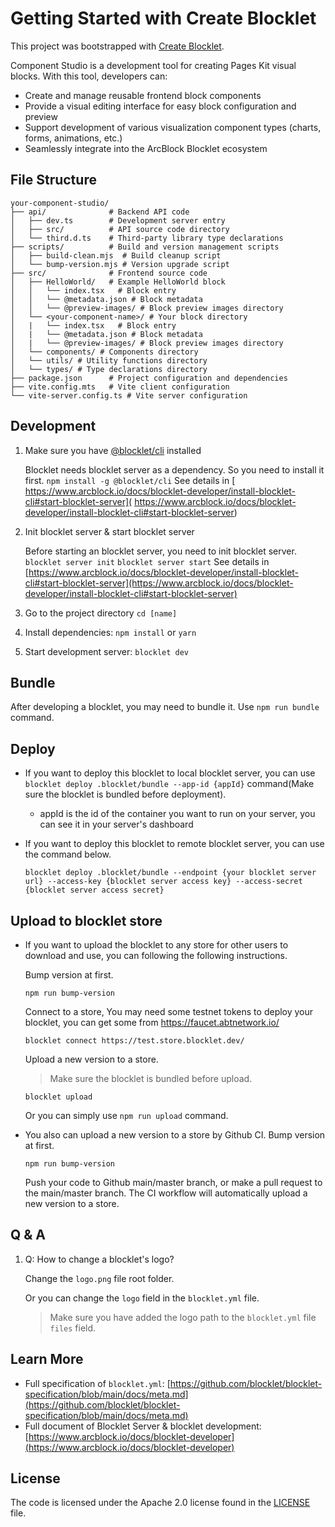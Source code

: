 # Getting Started with Create Blocklet

This project was bootstrapped with [Create Blocklet](https://github.com/blocklet/create-blocklet).

Component Studio is a development tool for creating Pages Kit visual blocks. With this tool, developers can:

- Create and manage reusable frontend block components
- Provide a visual editing interface for easy block configuration and preview
- Support development of various visualization component types (charts, forms, animations, etc.)
- Seamlessly integrate into the ArcBlock Blocklet ecosystem

## File Structure

```
your-component-studio/
├── api/              # Backend API code
│   ├── dev.ts        # Development server entry
│   ├── src/          # API source code directory
│   └── third.d.ts    # Third-party library type declarations
├── scripts/          # Build and version management scripts
│   ├── build-clean.mjs  # Build cleanup script
│   └── bump-version.mjs # Version upgrade script
├── src/              # Frontend source code
│   ├── HelloWorld/   # Example HelloWorld block
│   │   └── index.tsx   # Block entry
│   │   └── @metadata.json # Block metadata
│   │   └── @preview-images/ # Block preview images directory
│   └── <your-component-name>/ # Your block directory
│   |   └── index.tsx   # Block entry
│   |   └── @metadata.json # Block metadata
│   |   └── @preview-images/ # Block preview images directory
│   └── components/ # Components directory
│   └── utils/ # Utility functions directory
│   └── types/ # Type declarations directory
├── package.json      # Project configuration and dependencies
├── vite.config.mts   # Vite client configuration
└── vite-server.config.ts # Vite server configuration
```

## Development

1. Make sure you have [@blocklet/cli](https://www.npmjs.com/package/@blocklet/cli) installed

   Blocklet needs blocklet server as a dependency. So you need to install it first.
   `npm install -g @blocklet/cli`
   See details in [ https://www.arcblock.io/docs/blocklet-developer/install-blocklet-cli#start-blocklet-server]( https://www.arcblock.io/docs/blocklet-developer/install-blocklet-cli#start-blocklet-server)

2. Init blocklet server & start blocklet server

   Before starting an blocklet server, you need to init blocklet server.
   `blocklet server init`
   `blocklet server start`
   See details in [https://www.arcblock.io/docs/blocklet-developer/install-blocklet-cli#start-blocklet-server](https://www.arcblock.io/docs/blocklet-developer/install-blocklet-cli#start-blocklet-server)
   
3. Go to the project directory `cd [name]`
4. Install dependencies: `npm install` or `yarn`
5. Start development server: `blocklet dev`

## Bundle

After developing a blocklet, you may need to bundle it. Use `npm run bundle` command.

## Deploy

- If you want to deploy this blocklet to local blocklet server, you can use `blocklet deploy .blocklet/bundle --app-id {appId}` command(Make sure the blocklet is bundled before deployment).
  - appId is the id of the container you want to run on your server, you can see it in your server's dashboard
- If you want to deploy this blocklet to remote blocklet server, you can use the command below.

  ```shell
  blocklet deploy .blocklet/bundle --endpoint {your blocklet server url} --access-key {blocklet server access key} --access-secret {blocklet server access secret}
  ```

## Upload to blocklet store

- If you want to upload the blocklet to any store for other users to download and use, you can following the following instructions.

  Bump version at first.

  ```shell
  npm run bump-version
  ```

  Connect to a store, You may need some testnet tokens to deploy your blocklet, you can get some from https://faucet.abtnetwork.io/

  ```shell
  blocklet connect https://test.store.blocklet.dev/
  ```

  Upload a new version to a store.

  > Make sure the blocklet is bundled before upload.

  ```shell
  blocklet upload
  ```

  Or you can simply use `npm run upload` command.

- You also can upload a new version to a store by Github CI.
  Bump version at first.

  ```shell
  npm run bump-version
  ```

  Push your code to Github main/master branch, or make a pull request to the main/master branch.
  The CI workflow will automatically upload a new version to a store.

## Q & A

1. Q: How to change a blocklet's logo?

   Change the `logo.png` file root folder.

   Or you can change the `logo` field in the `blocklet.yml` file.

   > Make sure you have added the logo path to the `blocklet.yml` file `files` field.

## Learn More

- Full specification of `blocklet.yml`: [https://github.com/blocklet/blocklet-specification/blob/main/docs/meta.md](https://github.com/blocklet/blocklet-specification/blob/main/docs/meta.md)
- Full document of Blocklet Server & blocklet development: [https://www.arcblock.io/docs/blocklet-developer](https://www.arcblock.io/docs/blocklet-developer)

## License

The code is licensed under the Apache 2.0 license found in the
[LICENSE](LICENSE) file.